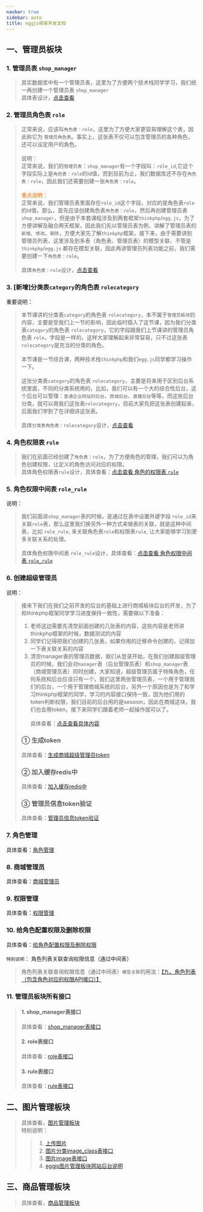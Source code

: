 ```yaml
---
navbar: true
sidebar: auto
title: eggjs框架开发文档
---
```



## 一、管理员板块
### 1. 管理员表 `shop_manager`
> 其实数据库中有一个管理员表，这里为了方便两个技术栈同学学习，我们统一再创建一个管理员表 `shop_manager`<br/>
> 具体表设计，<a href="/web/mysql/shop_manager" target="_blank">点击查看</a><br/>

### 2. 管理员角色表 `role`
> 正常来说，应该叫`角色表：role`，这里为了方便大家更容易理解这个表，因此称它为 `管理员角色表`。事实上，这张表不仅可以包含管理员的各种角色，还可以设定用户的角色。<br/><br/>
> 说明：<br/>正常来说，我们的`管理员表`：`shop_manager`有一个字段叫：`role_id`,它这个字段实际上是`角色表：role`的id值，而到目前为止，我们数据库还不存在`角色表：role`，因此我们还需要创建一张`角色表：role`。<br/><br/>
> <span style="color:#ff6600;">重点说明：</span><br/>
> 正常来说，我们管理员表里面存在`role_id`这个字段，对应的是角色表`role`的id值，那么，首先应该创建角色表`角色表：role`，然后再创建管理员表`shop_manager`，但是由于本套课程涉及到两套框架`thinkphp`/`egg.js`，为了方便讲解及融合两天框架，因此我们先以管理员表为例，讲解了管理员表的`新增`、`修改`、`删除`，方便大家先了解`thinkphp`框架，接下来，由于需要讲到管理员列表，这里涉及到多表（角色表、管理员表）的模型关联、不管是`thinkphp`/`egg.js` 都存在模型关联，因此再讲管理员列表功能之前，我们需要创建一下`角色表：role`。<br/>
> <br/>
> 具体`角色表：role`设计，<a href="/web/mysql/role" target="_blank">点击查看</a><br/>

### 3. [新增]分类表`category`的角色表 `rolecategory`
重要说明：<br/>
> 本节课讲的分类表`category`的角色表 `rolecategory`，本不属于`管理员板块`的内容，主要是受我们上一节的影响，因此临时插入了这节课，因为我们分类表`category`的角色表 `rolecategory`，它的字段跟我们上节课讲的管理员角色表 `role`，字段是一样的，这样大家理解起来非常容易，只不过这张表`rolecategory`是充当的分类的角色。<br/><br/>
> 本节课是一节综合课，两种技术栈`thinkphp`和我们`egg.js`同学都学习操作一下。<br/><br/>
> 这张分类表`category`的角色表 `rolecategory`，主要是将来用于区别后台系统里面，不同的分类系统用的，比如，我们可以有一个大的综合性后台，这个后台可以管理：`普通企业网站的后台`、`商城后台`、`直播后台`等等，而这些后台分类，就可以用我们这张表`rolecategory`，目前大家先把这张表创建起来，后面我们学到了在详细讲这张表。<br/><br/>
> 具体`分类表角色表：rolecategory`设计，<a href="/web/mysql/rolecategory" target="_blank">点击查看</a><br/>

### 4. 角色权限表 `rule`
> 我们在前面已经创建了`角色表：role`，为了方便角色的管理，我们可以为角色创建权限，让定义的角色访问对应的权限。<br/>
> 具体角色权限表`rule`设计，具体查看：<a href="/web/mysql/role.html#三、role表的权限表rule-字段设计" target="_blank">点击查看 角色的权限表 `rule`</a><br/>

### 5. 角色权限中间表 `role_rule`
说明：
> 我们前面讲`shop_manager`表的时候，是通过在表中设置外键字段 `role_id`来关联`role`表，那么这里我们换另外一种方式来做表的关联，就是这种中间表，比如 `role_rule`, 来关联角色表`role`和权限表`rule`, 让大家能够学习到更多关联关系的处理。 <br/><br/>
> 具体角色权限中间表 `role_rule`设计，具体查看：<a href="/web/mysql/role.html#五、角色表role和权限表rule的中间表-role-rule-表字段设计" target="_blank">点击查看 角色权限中间表 `role_rule`</a><br/>

### 6. 创建超级管理员
说明：
> 接来下我们在我们之前开发的后台的基础上进行商城板块后台的开发，为了和thinkphp框架同学学习进度保持一致性，需要做以下准备：<br/>
> 1. 老师这边需要先清空前面创建的几张表的内容，这些内容是老师讲thinkphp框架的时候，数据测试的内容<br/>
> 2. 同学们记得把我们创建的几张表，如果你用的迁移命令创建的，记得加一下表关联关系的内容<br/>
> 3. 清空manager表的管理员数据，我们从登录开始，在我们创建超级管理员的时候，我们会对`manager`表（后台管理员表）和`shop_manager`表（商城管理员表）同时创建，大家知道，超级管理员属于特殊角色，任何系统和后台应该只有一个，我们这里两张管理员表，一个用于管理我们的后台，一个用于管理商城系统的后台，另外一个原因也是为了和学习thinkphp框架的同学，学习的内容接口保持一致，因为他们用的token判断权限，我们目前的后台用的是session，因此在商城这块，我们也会用token，接下来同学们跟着老师一起操作就可以了。<br/><br/>
具体查看：<a href="/fourthless/w-a/eggjs.管理员板块" target="_blank">点击查看具体内容</a><br/>
> ### ① 生成token
> 具体查看：<a href="/fourthless/w-a/eggjs.管理员板块.html#二、后台管理员登录生成商城超级管理员token" target="_blank">生成商城超级管理员token</a><br/>
> ### ② 加入缓存redis中
> 具体查看：<a href="/fourthless/w-a/eggjs.管理员板块.html#三、商城系统管理员登录信息加入缓存redis中" target="_blank">加入缓存redis中</a><br/>
> ### ③ 管理员信息token验证
> 具体查看：<a href="/fourthless/w-a/eggjs.管理员板块.html#五、token权限验证中间件开发" target="_blank">管理员信息token验证</a><br/>

### 7. 角色管理
具体查看：<a href="/fourthless/w-a/eggjs.管理员板块.html#六、角色管理" target="_blank">角色管理</a><br/>

### 8. 商城管理员
具体查看：<a href="/fourthless/w-a/eggjs.商城管理员" target="_blank">商城管理员</a><br/>

### 9. 权限管理
具体查看：<a href="/fourthless/w-a/eggjs.权限管理" target="_blank">权限管理</a><br/>

### 10. 给角色配置权限及删除权限
具体查看：<a href="/fourthless/w-a/eggjs.给角色配置权限" target="_blank">给角色配置权限及删除权限</a><br/><br/>
`特别说明`： 角色列表关联查询权限信息（通过中间表）<br/>
> 角色列表关联查询权限信息（通过中间表）`模型关联`的用法：<a href="/fourthless/w-a/eggjs.管理员板块.html#九、角色列表-包含角色对应的权限api接口" target="_blank">【九、角色列表（包含角色对应的权限API接口）】</a><br/>

### 11. 管理员板块所有接口
> #### 1. shop_manager表接口 <br/>
> 具体查看：<a href="/web/mysql/shop_manager表接口.html" target="_blank">shop_manager表接口</a><br/>
> #### 2. role表接口 <br/>
> 具体查看：<a href="/web/mysql/role表接口.html" target="_blank">role表接口</a><br/>
> #### 3. rule表接口 <br/>
> 具体查看：<a href="/web/mysql/rule表接口.html" target="_blank">rule表接口</a><br/>


## 二、图片管理板块
> 具体查看，<a href="/fourthless/w-a/eggjs.图片管理板块" target="_blank">图片管理板块</a><br/>
> 特别说明：
>> 1. <a href="/secondless/w-c/上传文件.html#三、上传文件-图片-到阿里云存储oss" target="_blank">上传图片</a><br/>
>> 2. <a href="/web/mysql/image_class表接口" target="_blank">图片分类image_class表接口</a><br/>
>> 3. <a href="/web/mysql/image表接口" target="_blank">图片image表接口</a><br/>
>> 4. <a href="/fourthless/w-a/eggjs.图片管理板块网站后台.html" target="_blank">eggjs图片管理板块网站后台说明</a><br/>


## 三、商品管理板块
> 具体查看，<a href="/fourthless/w-a/eggjs.商品管理板块" target="_blank">商品管理板块</a><br/>



